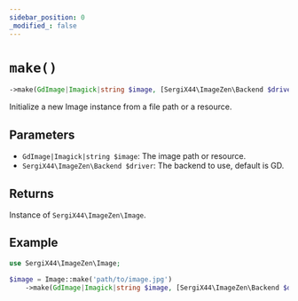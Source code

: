 ```yaml
---
sidebar_position: 0
_modified_: false
---
```

# `make()`

```php
->make(GdImage|Imagick|string $image, [SergiX44\ImageZen\Backend $driver = SergiX44\ImageZen\Backend::GD]): self
```
Initialize a new Image instance from a file path or a resource.

## Parameters

- `GdImage|Imagick|string $image`: The image path or resource.
- `SergiX44\ImageZen\Backend $driver`: The backend to use, default is GD.


## Returns

Instance of `SergiX44\ImageZen\Image`.

## Example

```php
use SergiX44\ImageZen\Image;

$image = Image::make('path/to/image.jpg')
    ->make(GdImage|Imagick|string $image, [SergiX44\ImageZen\Backend $driver = SergiX44\ImageZen\Backend::GD]);

```
